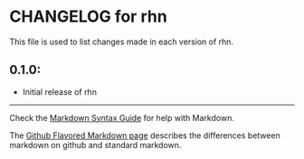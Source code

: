 # CHANGELOG for rhn

This file is used to list changes made in each version of rhn.

## 0.1.0:

* Initial release of rhn

- - -
Check the [Markdown Syntax Guide](http://daringfireball.net/projects/markdown/syntax) for help with Markdown.

The [Github Flavored Markdown page](http://github.github.com/github-flavored-markdown/) describes the differences between markdown on github and standard markdown.
